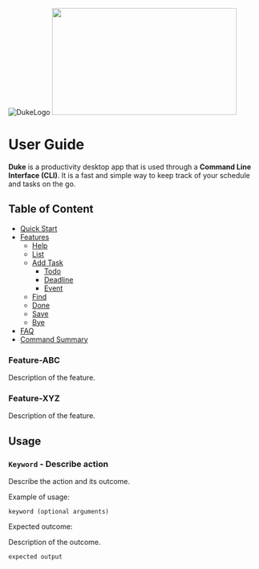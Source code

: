 
![DukeLogo](https://user-images.githubusercontent.com/69495787/134464789-b4193e01-2537-41b2-b782-8abff7851e53.png) 
<img src="https://user-images.githubusercontent.com/69495787/134465925-5eaf528b-fdb8-48b3-a085-afd7dbf5450f.JPG" width="368" height="213">

# User Guide

**Duke** is a productivity desktop app that is used through a **Command Line Interface (CLI)**. It is a fast and simple way to keep track of your schedule and tasks on the go.

## Table of Content

- [Quick Start](#quick-start)
- [Features](#features)
    * [Help](#help---Show-All-Valid-Commands)
    * [List](#list---List-Down-All-Current-Tasks)
    * [Add Task](#Add---Add-a-Task-to-Your-List)
        * [Todo](#Adding---A-Todo)
        * [Deadline](#Adding---A-deadline)
        * [Event](#Adding---An-event)
    * [Find](#Find---Show-All-Task-Related-to-Search-Terms)
    * [Done](#Done---Mark-a-Task-as-Done)
    * [Save](#Save---Save-All-Task-Into-Local-File)
    * [Bye](#Bye---Exit-the-Application)
- [FAQ](#faq)
- [Command Summary]()

### Feature-ABC

Description of the feature.

### Feature-XYZ

Description of the feature.

## Usage

### `Keyword` - Describe action

Describe the action and its outcome.

Example of usage: 

`keyword (optional arguments)`

Expected outcome:

Description of the outcome.

```
expected output
```

